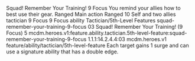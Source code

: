 <ability>
  <name>Squad! Remember Your Training!</name>
  <cost>9 Focus</cost>
  <flavor>You remind your allies how to best use their gear.</flavor>
  <keywords>
    <keyword>Ranged</keyword>
  </keywords>
  <type>Main action</type>
  <distance>Ranged 10</distance>
  <target>Self and two allies</target>
  <metadata>
    <class>tactician</class>
    <cost>9 Focus</cost>
    <cost_amount>9</cost_amount>
    <cost_resource>Focus</cost_resource>
    <feature_type>ability</feature_type>
    <file_dpath>Tactician/5th-Level Features</file_dpath>
    <item_id>squad-remember-your-training-9-focus</item_id>
    <item_index>03</item_index>
    <item_name>Squad! Remember Your Training! (9 Focus)</item_name>
    <level>5</level>
    <scc>mcdm.heroes.v1:feature.ability.tactician.5th-level-feature:squad-remember-your-training-9-focus</scc>
    <scdc>1.1.1:14.2.4.4:03</scdc>
    <source>mcdm.heroes.v1</source>
    <type>feature/ability/tactician/5th-level-feature</type>
  </metadata>
  <effects>
    <effect type="mundane">Each target gains 1 surge and can use a signature ability that has a double edge.</effect>
  </effects>
</ability>
